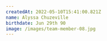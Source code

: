 ```yaml
---
createdAt: 2022-05-10T15:41:00.821Z
name: Alyssa Chuzeville
birthdate: Jun 29th 90
image: /images/team-member-08.jpg
---
```

